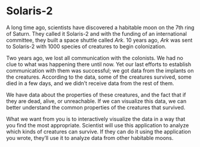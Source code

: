 # Solaris-2

A long time ago, scientists have discovered a habitable moon on the 7th ring of
Saturn. They called it Solaris-2 and with the funding of an international
committee, they built a space shuttle called *Ark*. 10 years ago, *Ark* was
sent to Solaris-2 with 1000 species of creatures to begin colonization.

Two years ago, we lost all communication with the colonists. We had no clue to
what was happening there until now. Yet our last efforts to establish
communication with them was successful; we got data from the implants on the
creatures. According to the data, some of the creatures survived, some died in
a few days, and we didn’t receive data from the rest of them.

We have data about the properties of these creatures, and the fact that if they
are dead, alive, or unreachable. If we can visualize this data, we can better
understand the common properties of the creatures that survived.

What we want from you is to interactively visualize the data in a way that you
find the most appropriate. Scientist will use this application to analyze which
kinds of creatures can survive. If they can do it using the application you
wrote, they’ll use it to analyze data from other habitable moons.
